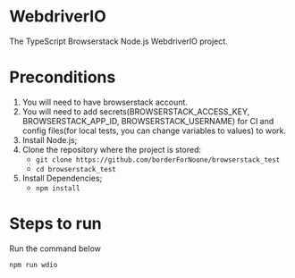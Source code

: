 # WebdriverIO

The TypeScript Browserstack Node.js WebdriverIO project.

# Preconditions

1. You will need to have browserstack account.
2. You will need to add secrets(BROWSERSTACK_ACCESS_KEY, BROWSERSTACK_APP_ID, BROWSERSTACK_USERNAME) for CI and config files(for local tests, you can change variables to values) to work.
3. Install Node.js;
4. Clone the repository where the project is stored:
    - `git clone https://github.com/borderForNoone/browserstack_test`
    - `cd browserstack_test`
5. Install Dependencies;
    - `npm install`

# Steps to run

Run the command below

```
npm run wdio
```
